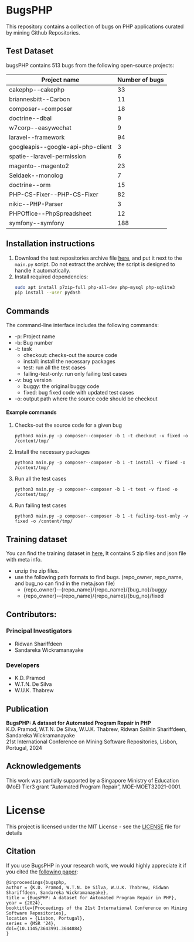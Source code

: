 # BugsPHP

This repository contains a collection of bugs on PHP applications curated by mining Github Repositories.


Test Dataset
---------------
bugsPHP contains 513 bugs from the following open-source projects:

| **Project name**                  | **Number of bugs** |
|-----------------------------------|--------------------|
| cakephp--cakephp                  |                 33 |
| briannesbitt--Carbon              |                 11 |
| composer--composer                |                 18 |
| doctrine--dbal                    |                  9 |
| w7corp--easywechat                |                  9 |
| laravel--framework                |                 94 |
| googleapis--google-api-php-client |                  3 |
| spatie--laravel-permission        |                  6 |
| magento--magento2                 |                 23 |
| Seldaek--monolog                  |                  7 |
| doctrine--orm                     |                 15 |
| PHP-CS-Fixer--PHP-CS-Fixer        |                 82 |
| nikic--PHP-Parser                 |                  3 |
| PHPOffice--PhpSpreadsheet         |                 12 |
| symfony--symfony                  |                188 |

## Installation instructions

1. Download the test repositories archive file [here](https://drive.google.com/file/d/1Y3BAH-kXcmYp9pGOSJ6AxkQu_3YhLyo1/view?usp=sharing), and put it next to the `main.py` script. Do not extract the archive; the script is designed to handle it automatically.
2. Install required dependencies:
   ```bash
   sudo apt install p7zip-full php-all-dev php-mysql php-sqlite3
   pip install --user pydash
   ```

## Commands

The command-line interface includes the following commands:

* -p: Project name
* -b: Bug number
* -t: task
    * checkout: checks-out the source code
    * install: install the necessary packages
    * test: run all the test cases
    * failing-test-only: run only failing test cases
* -v: bug version
    * buggy: the original buggy code
    * fixed: bug fixed code with updated test cases
* -o: output path where the source code should be checkout

#### Example commands

1. Checks-out the source code for a given bug
   ```
   python3 main.py -p composer--composer -b 1 -t checkout -v fixed -o /content/tmp/
   ```
2. Install the necessary packages
   ```
   python3 main.py -p composer--composer -b 1 -t install -v fixed -o /content/tmp/
   ```
3. Run all the test cases
   ```
   python3 main.py -p composer--composer -b 1 -t test -v fixed -o /content/tmp/
   ```
4. Run failing test cases
   ```
   python3 main.py -p composer--composer -b 1 -t failing-test-only -v fixed -o /content/tmp/
   ```

Training dataset
---------------

You can find the training dataset in [here](https://drive.google.com/drive/folders/175U3QoG69T8gSnoyOFA0IgK-Ye93kL_X?usp=sharing), It contains 5 zip files and json file with meta info.
 * unzip the zip files. 
 * use the following path formats to find bugs. (repo_owner, repo_name, and bug_no can find in the meta.json file)
   * {repo_owner}--{repo_name}/{repo_name}/{bug_no}/buggy
   * {repo_owner}--{repo_name}/{repo_name}/{bug_no}/fixed

## Contributors:
### Principal Investigators
* Ridwan Shariffdeen
* Sandareka Wickramanayake

### Developers
* K.D. Pramod
* W.T.N. De Silva
* W.U.K. Thabrew

  
## Publication ##
**BugsPHP: A dataset for Automated Program Repair in PHP** <br>
K.D. Pramod, W.T.N. De Silva, W.U.K. Thabrew, Ridwan Salihin Shariffdeen, Sandareka Wickramanayake <br>
21st International Conference on Mining Software Repositories, Lisbon, Portugal, 2024 <br>


## Acknowledgements ##
This work was partially supported by a Singapore Ministry of Education (MoE) Tier3 grant “Automated Program Repair”, MOE-MOET32021-0001.

# License
This project is licensed under the MIT License - see the [LICENSE](LICENSE) file for details


## Citation

If you use BugsPHP in your research work, we would highly appreciate it if you
cited the [following paper](https://rshariffdeen.com/paper/MSR24.pdf):

```
@inproceedings{bugsphp,
author = {K.D. Pramod, W.T.N. De Silva, W.U.K. Thabrew, Ridwan Shariffdeen, Sandareka Wickramanayake},
title = {BugsPHP: A dataset for Automated Program Repair in PHP},
year = {2024},
booktitle={Proceedings of the 21st International Conference on Mining Software Repositories},
location = {Lisbon, Portugal},
series = {MSR '24},
doi={10.1145/3643991.3644884}
}
```

